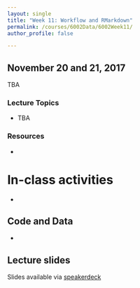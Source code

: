 ```yaml
---
layout: single
title: "Week 11: Workflow and RMarkdown"
permalink: /courses/6002Data/6002Week11/
author_profile: false

---
```


## November 20 and 21, 2017

TBA

### Lecture Topics

* TBA

### Resources

* 

# In-class activities

* 

## Code and Data

* 

## Lecture slides

<script async class="speakerdeck-embed" data-id="33a031539f354e67bc4bec5d0f8bbe46" data-ratio="1.77777777777778" src="//speakerdeck.com/assets/embed.js"></script>

Slides available via [speakerdeck](https://speakerdeck.com/pandalusplatyceros/fish-6002-week-10-maps)